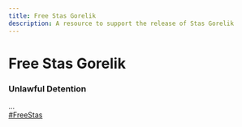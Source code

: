 ```yaml
---
title: Free Stas Gorelik 
description: A resource to support the release of Stas Gorelik 
---
```


# Free Stas Gorelik 

### Unlawful Detention


<section id="main-description">
  <div class="container">
    <div class="row">
      <div class="col-md-8">
        ...
      </div>
      <div class="col-md-4">
        <div>
          <a class="twitter-timeline" href="https://twitter.com/search?q=%23freesta">#FreeStas</a>
          <script async src="https://platform.twitter.com/widgets.js" charset="utf-8"></script>
        </div>
      </div>
    </div>
  </div>
  </section
